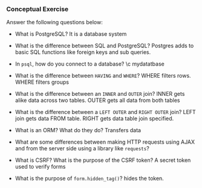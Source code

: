 ### Conceptual Exercise

Answer the following questions below:

- What is PostgreSQL?
  It is a database system
- What is the difference between SQL and PostgreSQL?
  Postgres adds to basic SQL functions like foreign keys and sub queries.
- In `psql`, how do you connect to a database?
  \c mydatatbase
- What is the difference between `HAVING` and `WHERE`?
  WHERE filters rows. WHERE filters groups
- What is the difference between an `INNER` and `OUTER` join?
  INNER gets alike data across two tables. OUTER gets all data from both tables
- What is the difference between a `LEFT OUTER` and `RIGHT OUTER` join?
  LEFT join gets data FROM table. RIGHT gets data table join specified. 
- What is an ORM? What do they do?
  Transfers data
- What are some differences between making HTTP requests using AJAX and from the
  server side using a library like `requests`?

- What is CSRF? What is the purpose of the CSRF token?
  A secret token used to verify forms
- What is the purpose of `form.hidden_tag()`?
  hides the token. 